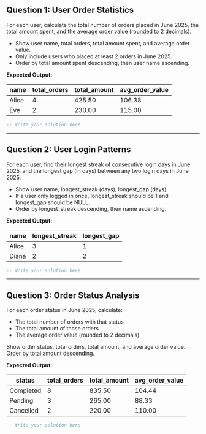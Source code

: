 ## Question 1: User Order Statistics

For each user, calculate the total number of orders placed in June 2025, the total amount spent, and the average order value (rounded to 2 decimals).

- Show user name, total orders, total amount spent, and average order value.
- Only include users who placed at least 2 orders in June 2025.
- Order by total amount spent descending, then user name ascending.

**Expected Output:**

| name    | total_orders | total_amount | avg_order_value |
|---------|--------------|--------------|-----------------|
| Alice   | 4            | 425.50       | 106.38          |
| Eve     | 2            | 230.00       | 115.00          |

```sql
-- Write your solution here
```

---

## Question 2: User Login Patterns

For each user, find their longest streak of consecutive login days in June 2025, and the longest gap (in days) between any two login days in June 2025.

- Show user name, longest_streak (days), longest_gap (days).
- If a user only logged in once, longest_streak should be 1 and longest_gap should be NULL.
- Order by longest_streak descending, then name ascending.

**Expected Output:**

| name    | longest_streak | longest_gap |
|---------|----------------|-------------|
| Alice   | 3              | 1           |
| Diana   | 2              | 2           |

```sql
-- Write your solution here
```

---

## Question 3: Order Status Analysis

For each order status in June 2025, calculate:
- The total number of orders with that status
- The total amount of those orders
- The average order value (rounded to 2 decimals)

Show order status, total orders, total amount, and average order value. Order by total amount descending.

**Expected Output:**

| status     | total_orders | total_amount | avg_order_value |
|------------|--------------|--------------|-----------------|
| Completed  | 8            | 835.50       | 104.44          |
| Pending    | 3            | 265.00       | 88.33           |
| Cancelled  | 2            | 220.00       | 110.00          |

```sql
-- Write your solution here
```

